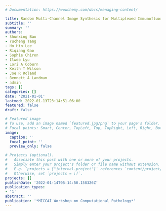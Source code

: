 ```yaml
---
# Documentation: https://wowchemy.com/docs/managing-content/

title: Random Multi-Channel Image Synthesis for Multiplexed Immunofluorescence Imaging
subtitle: ''
summary: ''
authors:
- Shunxing Bao
- Yucheng Tang
- Ho Hin Lee
- Riqiang Gao
- Sophie Chiron
- Ilwoo Lyu
- Lori A Coburn
- Keith T Wilson
- Joe R Roland
- Bennett A Landman
- admin
tags: []
categories: []
date: '2021-01-01'
lastmod: 2022-01-13T23:14:51-06:00
featured: false
draft: false

# Featured image
# To use, add an image named `featured.jpg/png` to your page's folder.
# Focal points: Smart, Center, TopLeft, Top, TopRight, Left, Right, BottomLeft, Bottom, BottomRight.
image:
  caption: ''
  focal_point: ''
  preview_only: false

# Projects (optional).
#   Associate this post with one or more of your projects.
#   Simply enter your project's folder or file name without extension.
#   E.g. `projects = ["internal-project"]` references `content/project/deep-learning/index.md`.
#   Otherwise, set `projects = []`.
projects: []
publishDate: '2022-01-14T05:14:50.158326Z'
publication_types:
- '1'
abstract: ''
publication: '*MICCAI Workshop on Computational Pathology*'
---
```

